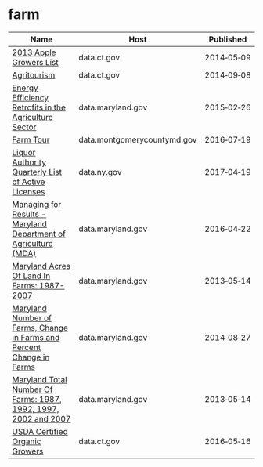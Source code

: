 # farm

Name | Host | Published
---- | ---- | ---------
[2013 Apple Growers List](../datasets/k7hr-c5u6.md) | data.ct.gov | 2014&#x2011;05&#x2011;09
[Agritourism](../datasets/q79s-2vp7.md) | data.ct.gov | 2014&#x2011;09&#x2011;08
[Energy Efficiency Retrofits in the Agriculture Sector](../datasets/9fqr-i344.md) | data.maryland.gov | 2015&#x2011;02&#x2011;26
[Farm Tour](../datasets/pc9u-imet.md) | data.montgomerycountymd.gov | 2016&#x2011;07&#x2011;19
[Liquor Authority Quarterly List of Active Licenses](../datasets/hrvs-fxs2.md) | data.ny.gov | 2017&#x2011;04&#x2011;19
[Managing for Results - Maryland Department of Agriculture (MDA)](../datasets/85fh-5hyc.md) | data.maryland.gov | 2016&#x2011;04&#x2011;22
[Maryland Acres Of Land In Farms: 1987-2007](../datasets/avw9-p253.md) | data.maryland.gov | 2013&#x2011;05&#x2011;14
[Maryland Number of Farms, Change in Farms and Percent Change in Farms](../datasets/ewiz-p5uf.md) | data.maryland.gov | 2014&#x2011;08&#x2011;27
[Maryland Total Number Of Farms: 1987, 1992, 1997, 2002 and 2007](../datasets/xekf-g3h9.md) | data.maryland.gov | 2013&#x2011;05&#x2011;14
[USDA Certified Organic Growers](../datasets/2fa6-zgve.md) | data.ct.gov | 2016&#x2011;05&#x2011;16

